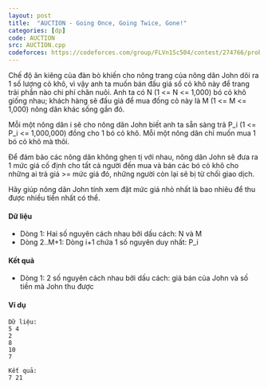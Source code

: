 ```yaml
---
layout: post
title:  "AUCTION - Going Once, Going Twice, Gone!"
categories: [dp]
code: AUCTION
src: AUCTION.cpp
codeforces: https://codeforces.com/group/FLVn1Sc504/contest/274766/problem/I
---
```



Chế độ ăn kiêng của đàn bò khiến cho nông trang của nông dân John dôi ra 1 số lượng cỏ khô, vì vậy anh ta muốn bán đấu giá số cỏ khô này để trang trải phần nào chi phí chăn nuôi. Anh ta có N (1 <= N <= 1,000) bó cỏ khô giống nhau; khách hàng sẽ đấu giá để mua đống cỏ này là M (1 <= M <= 1,000) nông dân khác sống gần đó.

Mỗi một nông dân i sẽ cho nông dân John biết anh ta sẵn sàng trả P\_i (1 <= P\_i <= 1,000,000) đồng cho 1 bó cỏ khô. Mỗi một nông dân chỉ muốn mua 1 bó cỏ khô mà thôi.

Để đảm bảo các nông dân không ghen tị với nhau, nông dân John sẽ đưa ra 1 mức giá cố định cho tất cả người đến mua và bán các bó cỏ khô cho những ai trả giá >= mức giá đó, những người còn lại sẽ bị từ chối giao dịch.

Hãy giúp nông dân John tính xem đặt mức giá nhỏ nhất là bao nhiêu để thu được nhiều tiền nhất có thể.

#### Dữ liệu

+ Dòng 1: Hai số nguyên cách nhau bởi dấu cách: N và M
+ Dòng 2..M+1: Dòng i+1 chứa 1 số nguyên duy nhất: P\_i

#### Kết quả

+ Dòng 1: 2 số nguyên cách nhau bởi dấu cách: giá bán của John và số tiền mà John thu được

#### Ví dụ

```
Dữ liệu:
5 4
2
8
10
7

Kết quả:
7 21
```

<!--more-->


